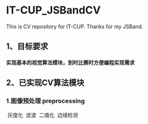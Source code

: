 # IT-CUP_JSBandCV
This is CV repository for IT-CUP. Thanks for my JSBand.



## 1、目标要求

#### 实现基本的视觉算法模块，到时比赛时方便编程实现需求



## 2、已实现CV算法模块

### 1.图像预处理 preprocessing

​	灰度化 
​	滤波
​	二值化
​	边缘检测
